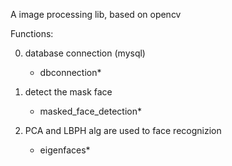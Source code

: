 A image processing lib, based on opencv

Functions:

0.  database connection (mysql)
     - dbconnection*
     
1.  detect the mask face
     - masked_face_detection*
     
2.  PCA and LBPH alg are used to face recognizion
     - eigenfaces*
